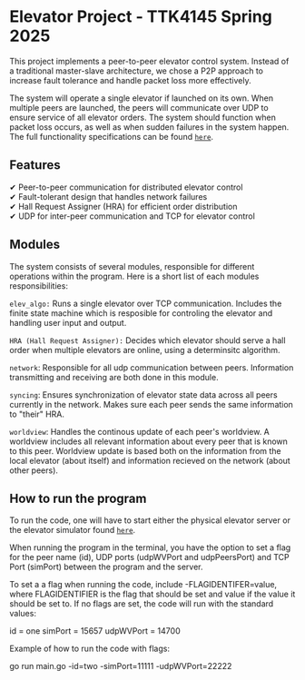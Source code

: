 
Elevator Project - TTK4145 Spring 2025
==========================================

This project implements a peer-to-peer elevator control system. Instead of a traditional master-slave architecture, we chose a P2P approach to increase fault tolerance and handle packet loss more effectively.

The system will operate a single elevator if launched on its own. When multiple peers are launched, the peers will communicate over UDP to ensure service of all elevator orders. The system should function when packet loss occurs, as well as when sudden failures in the system happen. The full functionality specifications can be found [`here`](https://github.com/TTK4145/Project.git).


Features
--------
✔ Peer-to-peer communication for distributed elevator control  
✔ Fault-tolerant design that handles network failures  
✔ Hall Request Assigner (HRA) for efficient order distribution  
✔ UDP for inter-peer communication and TCP for elevator control 


Modules
--------

The system consists of several modules, responsible for different operations within the program. 
Here is a short list of each modules responsibilities:

`elev_algo:` Runs a single elevator over TCP communication. Includes the finite state machine which is resposible for controling the elevator and handling user input and output.

`HRA (Hall Request Assigner):` Decides which elevator should serve a hall order when multiple elevators are online, using a determinsitc algorithm.

`network`: Responsible for all udp communication between peers. Information transmitting and receiving are both done in this module.

`syncing`: Ensures synchronization of elevator state data across all peers currently in the network. Makes sure each peer sends the same information to "their" HRA. 

`worldview`: Handles the continous update of each peer's worldview. A worldview includes all relevant information about every peer that is known to this peer. Worldview update is based both on the information from the local elevator (about itself) and information recieved on the network (about other peers).

How to run the program
-----------------------

To run the code, one will have to start either the physical elevator server or the elevator simulator found [`here`](https://github.com/TTK4145/Simulator-v2.git).

When running the program in the terminal, you have the option to set a flag for the peer name (id), UDP ports (udpWVPort and udpPeersPort) and TCP Port (simPort) between the program and the server.

To set a a flag when running the code, include -FLAGIDENTIFER=value, where FLAGIDENTIFIER is the flag that should be set and value if the value it should be set to. If no flags are set, the code will run with the standard values:

id = one
simPort = 15657
udpWVPort = 14700

Example of how to run the code with flags:

go run main.go -id=two -simPort=11111 -udpWVPort=22222 


